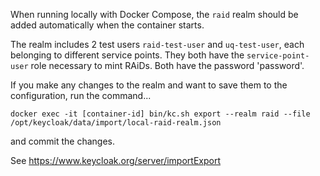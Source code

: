 When running locally with Docker Compose, the `raid` realm should be added automatically when the container starts.

The realm includes 2 test users `raid-test-user` and `uq-test-user`, each belonging to different service points. They 
both have the `service-point-user` role necessary to mint RAiDs. Both have the password 'password'. 

If you make any changes to the realm and want to save them to the configuration, run the command...
```
docker exec -it [container-id] bin/kc.sh export --realm raid --file /opt/keycloak/data/import/local-raid-realm.json
```
and commit the changes.

See https://www.keycloak.org/server/importExport